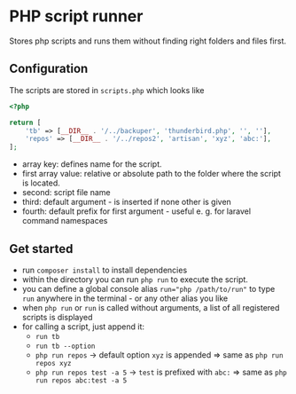 # PHP script runner

Stores php scripts and runs them without finding right folders and files first.

## Configuration

The scripts are stored in `scripts.php` which looks like
```php
<?php

return [
    'tb' => [__DIR__ . '/../backuper', 'thunderbird.php', '', ''],
    'repos' => [__DIR__ . '/../repos2', 'artisan', 'xyz', 'abc:'],
];

```
- array key: defines name for the script.
- first array value: relative or absolute path to the folder where the script is located.
- second: script file name
- third: default argument - is inserted if none other is given
- fourth: default prefix for first argument - useful e. g. for laravel command namespaces

## Get started

- run `composer install` to install dependencies
- within the directory you can run `php run` to execute the script.
- you can define a global console alias `run="php /path/to/run"` to type `run` anywhere in the terminal - or any other alias you like
- when `php run` or `run` is called without arguments, a list of all registered scripts is displayed
- for calling a script, just append it:
    - `run tb`
    - `run tb --option`
    - `php run repos` -> default option `xyz` is appended => same as `php run repos xyz`
    - `php run repos test -a 5` -> `test` is prefixed with `abc:` => same as `php run repos abc:test -a 5`
